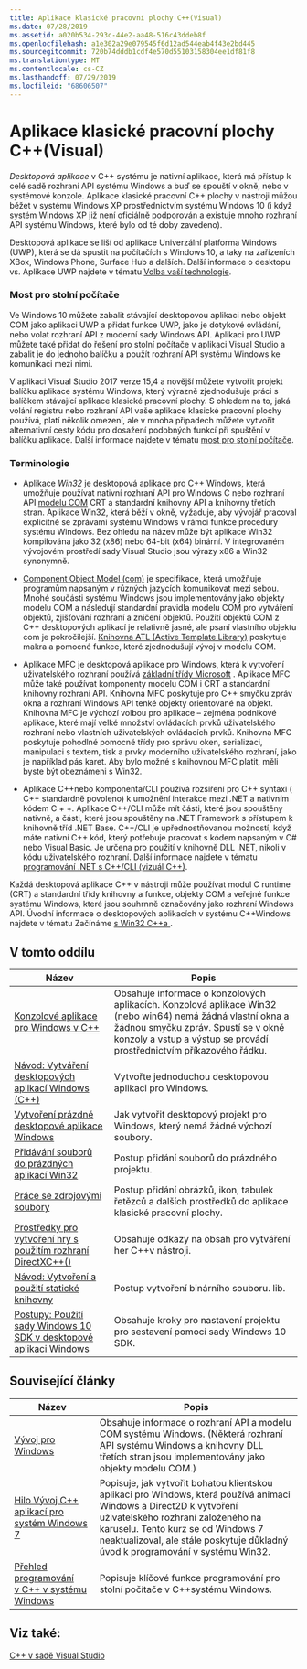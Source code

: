 ```yaml
---
title: Aplikace klasické pracovní plochy C++(Visual)
ms.date: 07/28/2019
ms.assetid: a020b534-293c-44e2-aa48-516c43ddeb8f
ms.openlocfilehash: a1e302a29e079545f6d12ad544eab4f43e2bd445
ms.sourcegitcommit: 720b74dddb1cdf4e570d55103158304ee1df81f8
ms.translationtype: MT
ms.contentlocale: cs-CZ
ms.lasthandoff: 07/29/2019
ms.locfileid: "68606507"
---
```

# <a name="desktop-applications-visual-c"></a>Aplikace klasické pracovní plochy C++(Visual)

*Desktopová aplikace* v C++ systému je nativní aplikace, která má přístup k celé sadě rozhraní API systému Windows a buď se spouští v okně, nebo v systémové konzole. Aplikace klasické pracovní C++ plochy v nástroji můžou běžet v systému Windows XP prostřednictvím systému Windows 10 (i když systém Windows XP již není oficiálně podporován a existuje mnoho rozhraní API systému Windows, které bylo od té doby zavedeno). 

Desktopová aplikace se liší od aplikace Univerzální platforma Windows (UWP), která se dá spustit na počítačích s Windows 10, a taky na zařízeních XBox, Windows Phone, Surface Hub a dalších. Další informace o desktopu vs. Aplikace UWP najdete v tématu [Volba vaší technologie](/windows/desktop/choose-your-technology).

### <a name="desktop-bridge"></a>Most pro stolní počítače

Ve Windows 10 můžete zabalit stávající desktopovou aplikaci nebo objekt COM jako aplikaci UWP a přidat funkce UWP, jako je dotykové ovládání, nebo volat rozhraní API z moderní sady Windows API. Aplikaci pro UWP můžete také přidat do řešení pro stolní počítače v aplikaci Visual Studio a zabalit je do jednoho balíčku a použít rozhraní API systému Windows ke komunikaci mezi nimi.

V aplikaci Visual Studio 2017 verze 15,4 a novější můžete vytvořit projekt balíčku aplikace systému Windows, který výrazně zjednodušuje práci s balíčkem stávající aplikace klasické pracovní plochy. S ohledem na to, jaká volání registru nebo rozhraní API vaše aplikace klasické pracovní plochy používá, platí několik omezení, ale v mnoha případech můžete vytvořit alternativní cesty kódu pro dosažení podobných funkcí při spuštění v balíčku aplikace. Další informace najdete v tématu [most pro stolní počítače](/windows/uwp/porting/desktop-to-uwp-root).

### <a name="terminology"></a>Terminologie

- Aplikace *Win32* je desktopová aplikace pro C++ Windows, která umožňuje používat nativní rozhraní API pro Windows C nebo rozhraní API [modelu COM](/windows/desktop/apiindex/windows-api-list) CRT a standardní knihovny API a knihovny třetích stran. Aplikace Win32, která běží v okně, vyžaduje, aby vývojář pracoval explicitně se zprávami systému Windows v rámci funkce procedury systému Windows. Bez ohledu na název může být aplikace Win32 kompilována jako 32 (x86) nebo 64-bit (x64) binární. V integrovaném vývojovém prostředí sady Visual Studio jsou výrazy x86 a Win32 synonymně.

- [Component Object Model (com)](/windows/desktop/com/the-component-object-model) je specifikace, která umožňuje programům napsaným v různých jazycích komunikovat mezi sebou. Mnohé součásti systému Windows jsou implementovány jako objekty modelu COM a následují standardní pravidla modelu COM pro vytváření objektů, zjišťování rozhraní a zničení objektů.  Použití objektů COM z C++ desktopových aplikací je relativně jasné, ale psaní vlastního objektu com je pokročilejší. [Knihovna ATL (Active Template Library)](../atl/atl-com-desktop-components.md) poskytuje makra a pomocné funkce, které zjednodušují vývoj v modelu COM.

- Aplikace MFC je desktopová aplikace pro Windows, která k vytvoření uživatelského rozhraní používá [základní třídy Microsoft](../mfc/mfc-desktop-applications.md) . Aplikace MFC může také používat komponenty modelu COM i CRT a standardní knihovny rozhraní API. Knihovna MFC poskytuje pro C++ smyčku zpráv okna a rozhraní Windows API tenké objekty orientované na objekt. Knihovna MFC je výchozí volbou pro aplikace – zejména podnikové aplikace, které mají velké množství ovládacích prvků uživatelského rozhraní nebo vlastních uživatelských ovládacích prvků. Knihovna MFC poskytuje pohodlné pomocné třídy pro správu oken, serializaci, manipulaci s textem, tisk a prvky moderního uživatelského rozhraní, jako je například pás karet. Aby bylo možné s knihovnou MFC platit, měli byste být obeznámeni s Win32.

- Aplikace C++nebo komponenta/CLI používá rozšíření pro C++ syntaxi ( C++ standardně povoleno) k umožnění interakce mezi .NET a nativním kódem C + +.  Aplikace C++/CLI může mít části, které jsou spouštěny nativně, a části, které jsou spouštěny na .NET Framework s přístupem k knihovně tříd .NET Base. C++/CLI je upřednostňovanou možností, když máte nativní C++ kód, který potřebuje pracovat s kódem napsaným v C# nebo Visual Basic. Je určena pro použití v knihovně DLL .NET, nikoli v kódu uživatelského rozhraní. Další informace najdete v tématu [programování .NET s C++/CLI (vizuál C++)](../dotnet/dotnet-programming-with-cpp-cli-visual-cpp.md).

Každá desktopová aplikace C++ v nástroji může používat modul C runtime (CRT) a standardní třídy knihovny a funkce, objekty COM a veřejné funkce systému Windows, které jsou souhrnně označovány jako rozhraní Windows API. Úvodní informace o desktopových aplikacích v systému C++Windows najdete v tématu Začínáme [s Win32 C++a ](/windows/desktop/LearnWin32/learn-to-program-for-windows).

## <a name="in-this-section"></a>V tomto oddílu

|Název|Popis|
|-----------|-----------------|
|[Konzolové aplikace pro Windows v C++](console-applications-in-visual-cpp.md)|Obsahuje informace o konzolových aplikacích. Konzolová aplikace Win32 (nebo win64) nemá žádná vlastní okna a žádnou smyčku zpráv. Spustí se v okně konzoly a vstup a výstup se provádí prostřednictvím příkazového řádku.|
|[Návod: Vytváření desktopových aplikací Windows (C++)](walkthrough-creating-windows-desktop-applications-cpp.md)|Vytvořte jednoduchou desktopovou aplikaci pro Windows.|
|[Vytvoření prázdné desktopové aplikace Windows](creating-an-empty-windows-desktop-application.md)|Jak vytvořit desktopový projekt pro Windows, který nemá žádné výchozí soubory.|
|[Přidávání souborů do prázdných aplikací Win32](adding-files-to-an-empty-win32-applications.md)|Postup přidání souborů do prázdného projektu.|
|[Práce se zdrojovými soubory](working-with-resource-files.md)|Postup přidání obrázků, ikon, tabulek řetězců a dalších prostředků do aplikace klasické pracovní plochy.|
|[Prostředky pro vytvoření hry s použitím rozhraní DirectXC++()](resources-for-creating-a-game-using-directx.md)|Obsahuje odkazy na obsah pro vytváření her C++v nástroji.|
|[Návod: Vytvoření a použití statické knihovny](walkthrough-creating-and-using-a-static-library-cpp.md)|Postup vytvoření binárního souboru. lib.|
|[Postupy: Použití sady Windows 10 SDK v desktopové aplikaci Windows](how-to-use-the-windows-10-sdk-in-a-windows-desktop-application.md)|Obsahuje kroky pro nastavení projektu pro sestavení pomocí sady Windows 10 SDK.|

## <a name="related-articles"></a>Související články

|Název|Popis|
|-----------|-----------------|
|[Vývoj pro Windows](/windows/desktop/index)|Obsahuje informace o rozhraní API a modelu COM systému Windows. (Některá rozhraní API systému Windows a knihovny DLL třetích stran jsou implementovány jako objekty modelu COM.)|
|[Hilo Vývoj C++ aplikací pro systém Windows 7](https://msdn.microsoft.com/library/windows/desktop/ff708696.aspx)|Popisuje, jak vytvořit bohatou klientskou aplikaci pro Windows, která používá animaci Windows a Direct2D k vytvoření uživatelského rozhraní založeného na karuselu.  Tento kurz se od Windows 7 neaktualizoval, ale stále poskytuje důkladný úvod k programování v systému Win32.|
|[Přehled programování v C++ v systému Windows](overview-of-windows-programming-in-cpp.md)|Popisuje klíčové funkce programování pro stolní počítače v C++systému Windows.|

## <a name="see-also"></a>Viz také:

[C++ v sadě Visual Studio](../overview/visual-cpp-in-visual-studio.md)